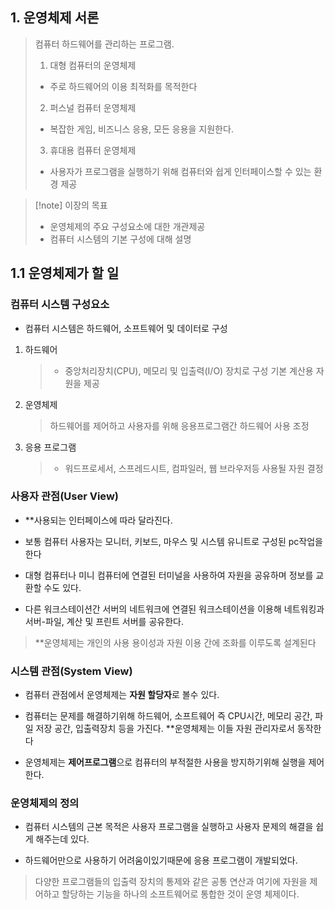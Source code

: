 
## 1. 운영체제 서론

> 컴퓨터 하드웨어를 관리하는 프로그램.
> 
>1. 대형 컴퓨터의 운영체제
> - 주로 하드웨어의 이용 최적화를 목적한다
> 
> 2. 퍼스널 컴퓨터 운영체제
> - 복잡한 게임, 비즈니스 응용,  모든 응용을 지원한다.
> 
> 3. 휴대용 컴퓨터 운영체제
> - 사용자가 프로그램을 실행하기 위해 컴퓨터와 쉽게 인터페이스할 수 있는 환경 제공

>[!note] 이장의 목표
>- 운영체제의 주요 구성요소에 대한 개관제공
>- 컴퓨터 시스템의 기본 구성에 대해 설명


## 1.1 운영체제가 할 일

### 컴퓨터 시스템 구성요소

- 컴퓨터 시스템은 하드웨어, 소프트웨어 및 데이터로 구성

1. 하드웨어
   > -  중앙처리장치(CPU), 메모리 및 입출력(I/O) 장치로 구성 기본 계산용 자원을 제공

2. 운영체제
   > 하드웨어를 제어하고 사용자를 위해 응용프로그램간 하드웨어 사용 조정

3. 응용 프로그램 
   > -  워드프로세서, 스프레드시트, 컴파일러, 웹 브라우저등 사용될 자원 결정


### 사용자 관점(User View)

- **사용되는 인터페이스에 따라 달라진다. 
  
- 보통 컴퓨터 사용자는 모니터, 키보드, 마우스 및 시스템 유니트로 구성된 pc작업을 한다

- 대형 컴퓨터나 미니 컴퓨터에 연결된 터미널을 사용하여 자원을 공유하며 정보를 교환할 수도 있다.

- 다른 워크스테이션간 서버의 네트워크에 연결된 워크스테이션을 이용해 네트워킹과 서버-파일, 계산 및 프린트 서버를 공유한다.

> **운영체제는 개인의 사용 용이성과 자원 이용 간에 조화를 이루도록 설계된다

### 시스템 관점(System View)

- 컴퓨터 관점에서 운영체제는 **자원 할당자**로 볼수 있다.

- 컴퓨터는 문제를 해결하기위해 하드웨어, 소프트웨어 즉 CPU시간, 메모리 공간, 파일 저장 공간, 입출력장치 등을 가진다. **운영체제는 이들 자원 관리자로서 동작한다

- 운영체제는 **제어프로그램**으로 컴퓨터의 부적절한 사용을 방지하기위해 실행을 제어한다.

### 운영체제의 정의

- 컴퓨터 시스템의 근본 목적은 사용자 프로그램을 실행하고 사용자 문제의 해결을 쉽게 해주는데 있다. 
  
- 하드웨어만으로 사용하기 어려움이있기때문에 응용 프로그램이 개발되었다.

> 다양한 프로그램들의 입출력 장치의 통제와 같은 공통 연산과 여기에 자원을 제어하고 할당하는 기능을 하나의 소프트웨어로 통합한 것이 운영 체제이다.
